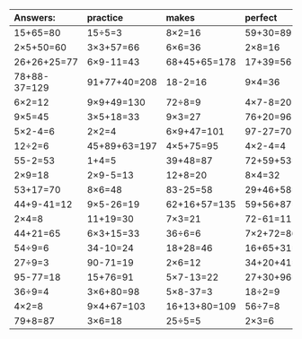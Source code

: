 | Answers: | practice | makes | perfect | ! |
| :--- | :--- | :--- | :--- | :--- |
| 15+65=80 | 15÷5=3 | 8×2=16 | 59+30=89 | 86+20+40=146 | 
| 2×5+50=60 | 3×3+57=66 | 6×6=36 | 2×8=16 | 49+50=99 | 
| 26+26+25=77 | 6×9-11=43 | 68+45+65=178 | 17+39=56 | 5×6=30 | 
| 78+88-37=129 | 91+77+40=208 | 18-2=16 | 9×4=36 | 6×8-12=36 | 
| 6×2=12 | 9×9+49=130 | 72÷8=9 | 4×7-8=20 | 7×6=42 | 
| 9×5=45 | 3×5+18=33 | 9×3=27 | 76+20=96 | 5×5-10=15 | 
| 5×2-4=6 | 2×2=4 | 6×9+47=101 | 97-27=70 | 4×3+82=94 | 
| 12÷2=6 | 45+89+63=197 | 4×5+75=95 | 4×2-4=4 | 7×5-26=9 | 
| 55-2=53 | 1+4=5 | 39+48=87 | 72+59+53=184 | 7×2+29=43 | 
| 2×9=18 | 2×9-5=13 | 12+8=20 | 8×4=32 | 89-6=83 | 
| 53+17=70 | 8×6=48 | 83-25=58 | 29+46+58=133 | 8+65+13=86 | 
| 44+9-41=12 | 9×5-26=19 | 62+16+57=135 | 59+56+87=202 | 9×9=81 | 
| 2×4=8 | 11+19=30 | 7×3=21 | 72-61=11 | 80+65-3=142 | 
| 44+21=65 | 6×3+15=33 | 36÷6=6 | 7×2+72=86 | 5×8+54=94 | 
| 54÷9=6 | 34-10=24 | 18+28=46 | 16+65+31=112 | 78-39=39 | 
| 27÷9=3 | 90-71=19 | 2×6=12 | 34+20+41=95 | 58+31=89 | 
| 95-77=18 | 15+76=91 | 5×7-13=22 | 27+30+96=153 | 1×5=5 | 
| 36÷9=4 | 3×6+80=98 | 5×8-37=3 | 18÷2=9 | 4×6=24 | 
| 4×2=8 | 9×4+67=103 | 16+13+80=109 | 56÷7=8 | 24÷8=3 | 
| 79+8=87 | 3×6=18 | 25÷5=5 | 2×3=6 | 8×1=8 | 

